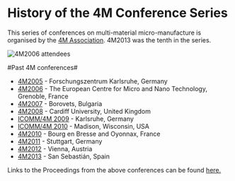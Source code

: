 # History of the 4M Conference Series 

This series of conferences on multi-material micro-manufacture is organised by the [4M Association](http://www.4m-association.org/node/1). 4M2013 was the tenth in the series.  
  
![4M2006 attendees](/sites/www.4m-association.org/files/4m2013groupphoto.jpg)
<!--break-->
#Past 4M conferences#

 * [4M2005](http://www.4m-net.org/4M_Conference "4M2005 Conference") - Forschungszentrum Karlsruhe, Germany  
 * [4M2006](http://www.4m-net.org/Conference/4M2006 "4M2006 Conference") - The European Centre for Micro and Nano Technology, Grenoble, France  
 * [4M2007](http://www.4m-net.org/Conference/4M2007 "4M2007 Conference") - Borovets, Bulgaria  
 * [4M2008](http://www.4m-net.org/Conference/4M2008 "4M2008 Conference") - Cardiff University, United Kingdom
 * [ICOMM/4M 2009](/conference/2009) - Karlsruhe, Germany
 * [ICOMM/4M 2010](http://www.conferencing.uwex.edu/conferences/ICOMM10) - Madison, Wisconsin, USA  
 * [4M2010](http://www.4m-association.org/conference/2010) - Bourg en Bresse and Oyonnax, France   
 * [4M2011](http://www.4m-association.org/conference/2011) - Stuttgart, Germany
 * [4M2012](http://www.4m-association.org/conference/2012) - Vienna, Austria
 * [4M2013](http://www.4m-association.org/conference/2013) - San Sebastián, Spain

Links to the Proceedings from the above conferences can be found [here.](/content/4M-conference-series)
